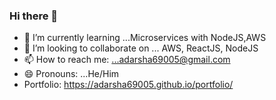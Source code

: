 ### Hi there 👋

<!--
**Adarsha69005/Adarsha69005** is a ✨ _special_ ✨ repository because its `README.md` (this file) appears on your GitHub profile.

Here are some ideas to get you started: -->

- 🌱 I’m currently learning ...Microservices with NodeJS,AWS
- 👯 I’m looking to collaborate on ... AWS, ReactJS, NodeJS
- 📫 How to reach me: ...adarsha69005@gmail.com
- 😄 Pronouns: ...He/Him
- Portfolio: https://adarsha69005.github.io/portfolio/

